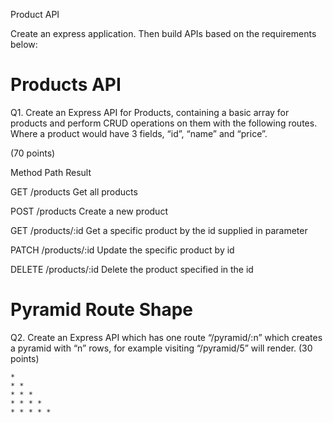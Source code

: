 Product API

Create an express application. Then build APIs based on the requirements below:

# Products API

Q1. Create an Express API for Products, containing a basic array for products and perform CRUD operations on them with the following routes. Where a product would have 3 fields, “id”, “name” and “price”.

(70 points)

Method Path Result

GET /products Get all products

POST /products Create a new product

GET /products/:id Get a specific product by the id supplied in parameter

PATCH /products/:id Update the specific product by id

DELETE /products/:id Delete the product specified in the id


# Pyramid Route Shape

Q2. Create an Express API which has one route “/pyramid/:n” which creates a pyramid with “n” rows, for example visiting “/pyramid/5” will render.
(30 points)

```
*
* *
* * *
* * * *
* * * * *
```